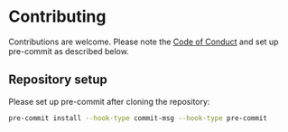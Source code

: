 # Contributing

Contributions are welcome. Please note the [Code of Conduct](CODE_OF_CONDUCT.md) and set up pre-commit as described below.

## Repository setup

Please set up pre-commit after cloning the repository:

```sh
pre-commit install --hook-type commit-msg --hook-type pre-commit
```
